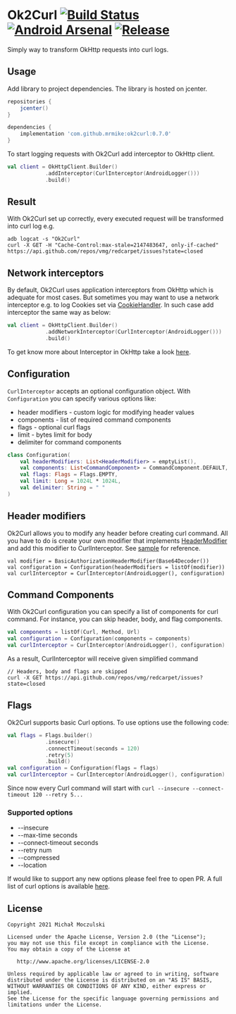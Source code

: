 # Ok2Curl [![Build Status](https://travis-ci.org/mrmike/Ok2Curl.svg)](https://travis-ci.org/mrmike/Ok2Curl) [![Android Arsenal](https://img.shields.io/badge/Android%20Arsenal-Ok2Curl-green.svg?style=flat)](https://android-arsenal.com/details/1/2653) [![Release](https://jitpack.io/v/mrmike/Ok2Curl.svg)](https://jitpack.io/#mrmike/Ok2Curl)

Simply way to transform OkHttp requests into curl logs.

## Usage
Add library to project dependencies. The library is hosted on jcenter.
```groovy
repositories {
    jcenter()
}

dependencies {
    implementation 'com.github.mrmike:ok2curl:0.7.0'
}
```

To start logging requests with Ok2Curl add interceptor to OkHttp client.
```kotlin
val client = OkHttpClient.Builder()
            .addInterceptor(CurlInterceptor(AndroidLogger()))
            .build()
```

## Result
With Ok2Curl set up correctly, every executed request will be transformed into curl log e.g.
```shell
adb logcat -s "Ok2Curl"
curl -X GET -H "Cache-Control:max-stale=2147483647, only-if-cached" https://api.github.com/repos/vmg/redcarpet/issues?state=closed
```

## Network interceptors
By default, Ok2Curl uses application interceptors from OkHttp which is adequate for most cases. But sometimes you may want to use a network interceptor e.g. to log Cookies set via [CookieHandler](https://developer.android.com/reference/java/net/CookieHandler). In such case add interceptor the same way as below:  

```kotlin
val client = OkHttpClient.Builder()
            .addNetworkInterceptor(CurlInterceptor(AndroidLogger()))
            .build()
```

To get know more about Interceptor in OkHttp take a look [here](https://square.github.io/okhttp/interceptors/).

## Configuration

`CurlInterceptor` accepts an optional configuration object. With `Configuration` you can specify various options like:
* header modifiers - custom logic for modifying header values
* components - list of required command components
* flags - optional curl flags
* limit - bytes limit for body
* delimiter for command components 

```kotlin
class Configuration(
    val headerModifiers: List<HeaderModifier> = emptyList(),
    val components: List<CommandComponent> = CommandComponent.DEFAULT,
    val flags: Flags = Flags.EMPTY,
    val limit: Long = 1024L * 1024L,
    val delimiter: String = " "
)
```

## Header modifiers
Ok2Curl allows you to modify any header before creating curl command. All you have to do is create your own modifier that implements [HeaderModifier](https://github.com/mrmike/Ok2Curl/blob/master/ok2curl/src/main/java/com/moczul/ok2curl/modifier/HeaderModifier.kt)
and add this modifier to CurlInterceptor. See [sample](https://github.com/mrmike/Ok2Curl/blob/master/sample/src/main/java/com/moczul/sample/RequestService.kt) for reference.
```
val modifier = BasicAuthorizationHeaderModifier(Base64Decoder())
val configuration = Configuration(headerModifiers = listOf(modifier))
val curlInterceptor = CurlInterceptor(AndroidLogger(), configuration)
```

## Command Components
With Ok2Curl configuration you can specify a list of components for curl command. For instance,
you can skip header, body, and flag components. 
```kotlin
val components = listOf(Curl, Method, Url)
val configuration = Configuration(components = components)
val curlInterceptor = CurlInterceptor(AndroidLogger(), configuration)
```

As a result, CurlInterceptor will receive given simplified command
```shell
// Headers, body and flags are skipped
curl -X GET https://api.github.com/repos/vmg/redcarpet/issues?state=closed
```

## Flags
Ok2Curl supports basic Curl options. To use options use the following code:
```kotlin
val flags = Flags.builder()
            .insecure()
            .connectTimeout(seconds = 120)
            .retry(5)
            .build()
val configuration = Configuration(flags = flags)
val curlInterceptor = CurlInterceptor(AndroidLogger(), configuration)
```
Since now every Curl command will start with `curl --insecure --connect-timeout 120 --retry 5...`

### Supported options
* --insecure
* --max-time seconds
* --connect-timeout seconds
* --retry num
* --compressed
* --location

If would like to support any new options please feel free to open PR. A full list of curl options is
available [here](https://curl.haxx.se/docs/manpage.html).


## License

    Copyright 2021 Michał Moczulski

    Licensed under the Apache License, Version 2.0 (the "License");
    you may not use this file except in compliance with the License.
    You may obtain a copy of the License at

       http://www.apache.org/licenses/LICENSE-2.0

    Unless required by applicable law or agreed to in writing, software
    distributed under the License is distributed on an "AS IS" BASIS,
    WITHOUT WARRANTIES OR CONDITIONS OF ANY KIND, either express or implied.
    See the License for the specific language governing permissions and
    limitations under the License.
